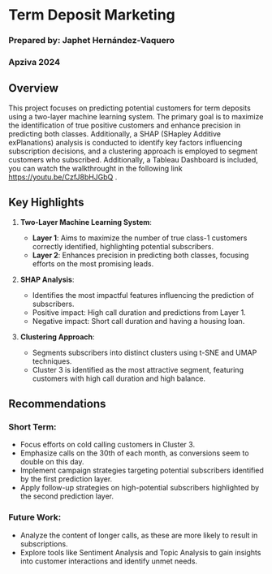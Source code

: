 # Term Deposit Marketing

### Prepared by: Japhet Hernández-Vaquero  
### Apziva 2024

## Overview

This project focuses on predicting potential customers for term deposits using a two-layer machine learning system. The primary goal is to maximize the identification of true positive customers and enhance precision in predicting both classes. Additionally, a SHAP (SHapley Additive exPlanations) analysis is conducted to identify key factors influencing subscription decisions, and a clustering approach is employed to segment customers who subscribed. Additionally, a Tableau Dashboard is included, you can watch the walkthrought in the following link https://youtu.be/CzfJ8bHJGbQ .

## Key Highlights

1. **Two-Layer Machine Learning System**:
   - **Layer 1**: Aims to maximize the number of true class-1 customers correctly identified, highlighting potential subscribers.
   - **Layer 2**: Enhances precision in predicting both classes, focusing efforts on the most promising leads.

2. **SHAP Analysis**:
   - Identifies the most impactful features influencing the prediction of subscribers.
   - Positive impact: High call duration and predictions from Layer 1.
   - Negative impact: Short call duration and having a housing loan.

3. **Clustering Approach**:
   - Segments subscribers into distinct clusters using t-SNE and UMAP techniques.
   - Cluster 3 is identified as the most attractive segment, featuring customers with high call duration and high balance.

## Recommendations

### Short Term:
- Focus efforts on cold calling customers in Cluster 3.
- Emphasize calls on the 30th of each month, as conversions seem to double on this day.
- Implement campaign strategies targeting potential subscribers identified by the first prediction layer.
- Apply follow-up strategies on high-potential subscribers highlighted by the second prediction layer.

### Future Work:
- Analyze the content of longer calls, as these are more likely to result in subscriptions.
- Explore tools like Sentiment Analysis and Topic Analysis to gain insights into customer interactions and identify unmet needs.
